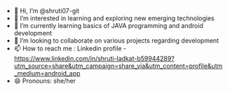 - 👋 Hi, I’m @shruti07-git
- 👀 I’m interested in learning and exploring new emerging technologies 
- 🌱 I’m currently learning basics of JAVA programming and android development 
- 💞️ I’m looking to collaborate on various projects regarding development 
- 📫 How to reach me : Linkedin profile - https://www.linkedin.com/in/shruti-ladkat-b59944289?utm_source=share&utm_campaign=share_via&utm_content=profile&utm_medium=android_app
- 😄 Pronouns: she/her
  

<!---
shruti07-git/shruti07-git is a ✨ special ✨ repository because its `README.md` (this file) appears on your GitHub profile.
You can click the Preview link to take a look at your changes.
--->
